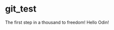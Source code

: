 # git_test
The first step in a thousand to freedom!
Hello Odin!
<!DOCTYPE html>
<html>
    <head></head>
    <body></body>
</html>